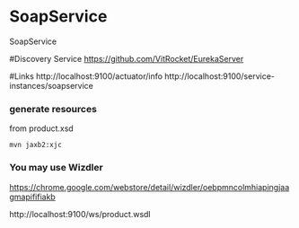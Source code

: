 # SoapService
SoapService

#Discovery Service
https://github.com/VitRocket/EurekaServer

#Links
http://localhost:9100/actuator/info
http://localhost:9100/service-instances/soapservice



### generate resources
from product.xsd
```
mvn jaxb2:xjc
```


### You may use Wizdler
https://chrome.google.com/webstore/detail/wizdler/oebpmncolmhiapingjaagmapififiakb


http://localhost:9100/ws/product.wsdl


